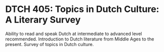 # DTCH 405: Topics in Dutch Culture: A Literary Survey

Ability to read and speak Dutch at intermediate to advanced level recommended. Introduction to Dutch literature from Middle Ages to the present. Survey of topics in Dutch culture.